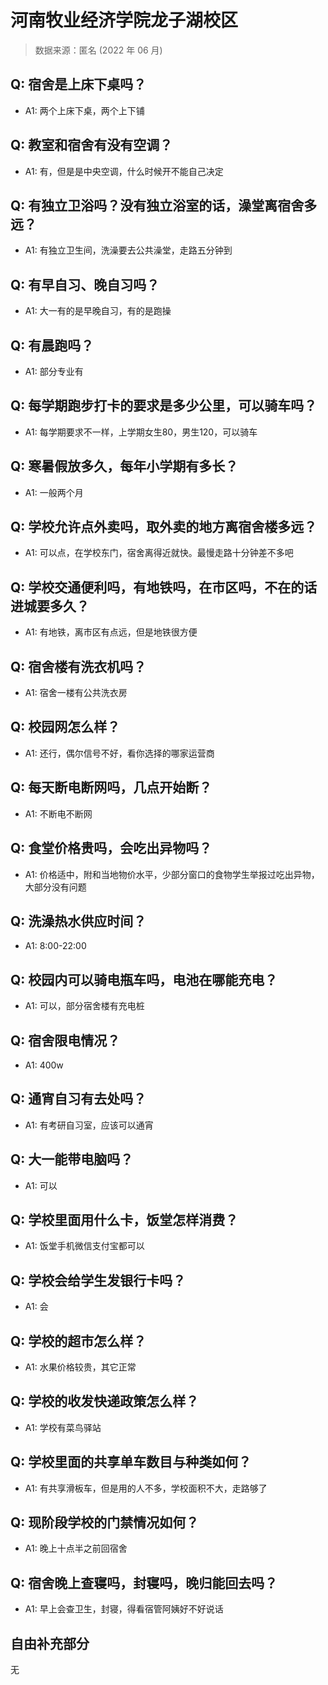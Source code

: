 # 河南牧业经济学院龙子湖校区

> 数据来源：匿名 (2022 年 06 月)

## Q: 宿舍是上床下桌吗？

- A1: 两个上床下桌，两个上下铺

## Q: 教室和宿舍有没有空调？

- A1: 有，但是是中央空调，什么时候开不能自己决定

## Q: 有独立卫浴吗？没有独立浴室的话，澡堂离宿舍多远？

- A1: 有独立卫生间，洗澡要去公共澡堂，走路五分钟到

## Q: 有早自习、晚自习吗？

- A1: 大一有的是早晚自习，有的是跑操

## Q: 有晨跑吗？

- A1: 部分专业有

## Q: 每学期跑步打卡的要求是多少公里，可以骑车吗？

- A1: 每学期要求不一样，上学期女生80，男生120，可以骑车

## Q: 寒暑假放多久，每年小学期有多长？

- A1: 一般两个月

## Q: 学校允许点外卖吗，取外卖的地方离宿舍楼多远？

- A1: 可以点，在学校东门，宿舍离得近就快。最慢走路十分钟差不多吧

## Q: 学校交通便利吗，有地铁吗，在市区吗，不在的话进城要多久？

- A1: 有地铁，离市区有点远，但是地铁很方便

## Q: 宿舍楼有洗衣机吗？

- A1: 宿舍一楼有公共洗衣房

## Q: 校园网怎么样？

- A1: 还行，偶尔信号不好，看你选择的哪家运营商

## Q: 每天断电断网吗，几点开始断？

- A1: 不断电不断网

## Q: 食堂价格贵吗，会吃出异物吗？

- A1: 价格适中，附和当地物价水平，少部分窗口的食物学生举报过吃出异物，大部分没有问题

## Q: 洗澡热水供应时间？

- A1: 8:00-22:00

## Q: 校园内可以骑电瓶车吗，电池在哪能充电？

- A1: 可以，部分宿舍楼有充电桩

## Q: 宿舍限电情况？

- A1: 400w

## Q: 通宵自习有去处吗？

- A1: 有考研自习室，应该可以通宵

## Q: 大一能带电脑吗？

- A1: 可以

## Q: 学校里面用什么卡，饭堂怎样消费？

- A1: 饭堂手机微信支付宝都可以

## Q: 学校会给学生发银行卡吗？

- A1: 会

## Q: 学校的超市怎么样？

- A1: 水果价格较贵，其它正常

## Q: 学校的收发快递政策怎么样？

- A1: 学校有菜鸟驿站

## Q: 学校里面的共享单车数目与种类如何？

- A1: 有共享滑板车，但是用的人不多，学校面积不大，走路够了

## Q: 现阶段学校的门禁情况如何？

- A1: 晚上十点半之前回宿舍

## Q: 宿舍晚上查寝吗，封寝吗，晚归能回去吗？

- A1: 早上会查卫生，封寝，得看宿管阿姨好不好说话

## 自由补充部分

无